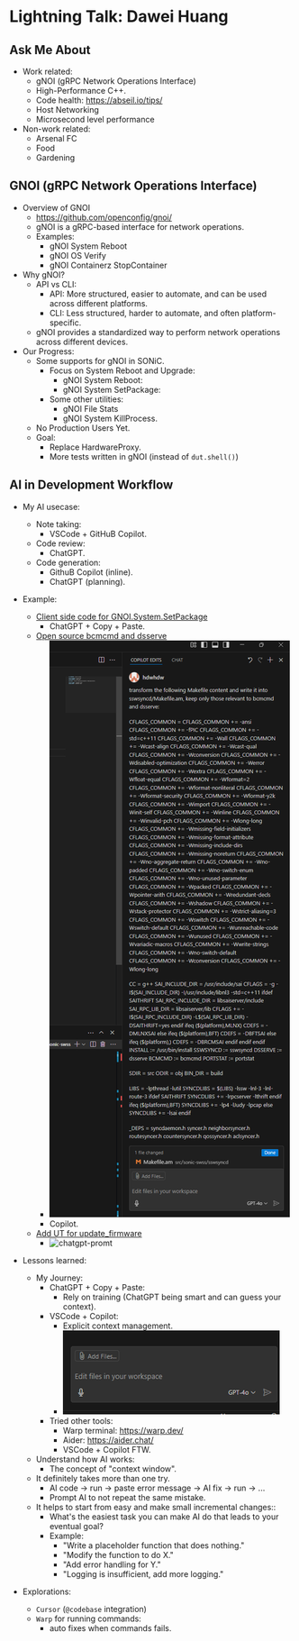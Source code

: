 # Lightning Talk: Dawei Huang

## Ask Me About
- Work related:
    - gNOI (gRPC Network Operations Interface)
    - High-Performance C++.
    - Code health: https://abseil.io/tips/
    - Host Networking
    - Microsecond level performance
- Non-work related:
    - Arsenal FC
    - Food
    - Gardening

## GNOI (gRPC Network Operations Interface)
- Overview of GNOI
  - https://github.com/openconfig/gnoi/
  - gNOI is a gRPC-based interface for network operations.
  - Examples:
    - gNOI System Reboot
    - gNOI OS Verify
    - gNOI Containerz StopContainer
- Why gNOI?
    - API vs CLI:
        - API: More structured, easier to automate, and can be used across different platforms.
        - CLI: Less structured, harder to automate, and often platform-specific.
    - gNOI provides a standardized way to perform network operations across different devices.
- Our Progress:
    - Some supports for gNOI in SONiC.
      - Focus on System Reboot and Upgrade:
        - gNOI System Reboot:
        - gNOI System SetPackage:
      - Some other utilities:
        - gNOI File Stats
        - gNOI System KillProcess.
    - No Production Users Yet.
    - Goal:
        - Replace HardwareProxy.
        - More tests written in gNOI (instead of `dut.shell()`)

## AI in Development Workflow
- My AI usecase:
    - Note taking:
        - VSCode + GitHuB Copilot.
    - Code review:
        - ChatGPT.
    - Code generation:
        - GithuB Copilot (inline).
        - ChatGPT (planning).
- Example:
    - [Client side code for GNOI.System.SetPackage](https://github.com/sonic-net/sonic-gnmi/pull/358/files)
        - ChatGPT + Copy + Paste.
    - [Open source bcmcmd and dsserve](https://github.com/sonic-net/sonic-swss/pull/3564)
        - ![copilot-prompt](copilot-prompt.png)
        - Copilot.
    - [Add UT for update_firmware](
        https://dev.azure.com/mssonic/internal/_git/sonic-metadata/pullrequest/10366)
        - ![chatgpt-promt](image.png)


- Lessons learned:
    - My Journey:
        - ChatGPT + Copy + Paste:
            - Rely on training (ChatGPT being smart and can guess your context).
        - VSCode + Copilot:
            - Explicit context management.
            - ![add-file](add-file.png)
        - Tried other tools:
            - Warp terminal: https://warp.dev/
            - Aider: https://aider.chat/
            - VSCode + Copilot FTW.
    - Understand how AI works:
        - The concept of "context window".
    - It definitely takes more than one try.
        - AI code -> run -> paste error message -> AI fix -> run -> ...
        - Prompt AI to not repeat the same mistake.
    - It helps to start from easy and make small incremental changes::
        - What's the easiest task you can make AI do that leads to your eventual goal?
        - Example:
            - "Write a placeholder function that does nothing."
            - "Modify the function to do X."
            - "Add error handling for Y."
            - "Logging is insufficient, add more logging."

- Explorations:
    - `Cursor` (`@codebase` integration)
    - `Warp` for running commands:
        - auto fixes when commands fails.